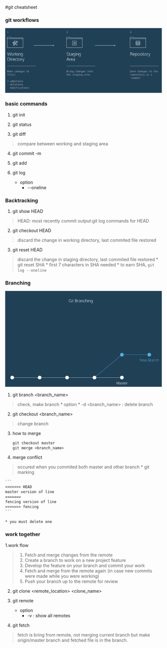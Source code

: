#git cheatsheet

### git workflows

![image of git work space](images/git_workingspace.png)

### basic commands

1. git init

2. git status

3. git diff <filename>
>compare between working and staging area

4. git commit -m <comment>

5. git add <filename>

6. git log
    * option
        * --oneline

### Backtracking

1. git show HEAD
>HEAD: most recently commit
>output:git log commands for HEAD

2. git checkout HEAD <filename>
>discard the change in working directory, last commited file restored

3. git reset HEAD <filename>
>discard the change in staging directory, last commited file restored 
    * git reset SHA
        * first 7 characters in SHA needed
        * to earn SHA, `git log --oneline`

### Branching
![git branching](images/git_branch.png)

1. git branch <branch_name>
>check, make branch
    * option
        * -d <branch_name> : delete branch
2. git checkout <branch_name>
>change branch

3. how to merge
    ```
    git checkout master
    git merge <branch_name>
    ```

4. merge conflict
>occured when you commited both master and other branch
    * git marking

    ```
    <<<<<<< HEAD
    master version of line
    =======
    fencing version of line
    >>>>>>> fencing
    ```

    * you must delete one

### work together

1.work flow
>1. Fetch and merge changes from the remote
>2. Create a branch to work on a new project feature
>3. Develop the feature on your branch and commit your work
>4. Fetch and merge from the remote again (in case new commits were made while you were working)
>5. Push your branch up to the remote for review
2. git clone <remote_location> <clone_name>

3. git remote

    * option
        * -v : show all remotes

4. git fetch
>fetch is bring from remote, not merging current branch but make origin/master branch and fetched file is in the branch.



